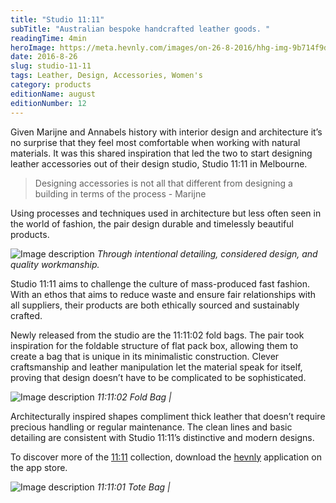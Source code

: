 ```yaml
---
title: "Studio 11:11"
subTitle: "Australian bespoke handcrafted leather goods. "
readingTime: 4min
heroImage: https://meta.hevnly.com/images/on-26-8-2016/hhg-img-9b714f9d-6ede-4e54-961e-7b3ac01ab7bb.png
date: 2016-8-26
slug: studio-11-11
tags: Leather, Design, Accessories, Women's   
category: products
editionName: august
editionNumber: 12
---
```


Given Marijne and Annabels history with interior design and architecture it’s no surprise that they feel most comfortable when working with natural materials. It was this shared inspiration that led the two to start designing leather accessories out of their design studio, Studio 11:11 in Melbourne.

>Designing accessories is not all that different from designing a building in terms of the process - Marijne

Using processes and techniques used in architecture but less often seen in the world of fashion, the pair design durable and timelessly beautiful products.




![Image description](https://meta.hevnly.com/images/on-26-8-2016/hhg-img-3cafddb9-446c-4cfd-9bde-e6abc5ace726.png)
*Through intentional detailing, considered design, and quality workmanship.*




Studio 11:11 aims to challenge the culture of mass-produced fast fashion. With an ethos that aims to reduce waste and ensure fair relationships with all suppliers, their products are both ethically sourced and sustainably crafted.

Newly released from the studio are the 11:11:02 fold bags. The pair took inspiration for the foldable structure of flat pack box, allowing them to create a bag that is unique in its minimalistic construction. Clever craftsmanship and leather manipulation let the material speak for itself, proving that design doesn’t have to be complicated to be sophisticated.



![Image description](https://meta.hevnly.com/images/on-26-8-2016/hhg-img-967b3922-3b04-46f2-93cb-426fd1ac4c45.png)
*11:11:02 Fold Bag |*

Architecturally inspired shapes compliment thick leather that doesn’t require precious handling or regular maintenance. The clean lines and basic detailing are consistent with Studio 11:11’s distinctive and modern designs.



To discover more of the  [11:11](http://www.studio-11-11.com/) collection, download the [hevnly](https://itunes.apple.com/gb/app/hevnly-contemporary-design/id1060113679?mt=8) application on the app store.   


![Image description](https://meta.hevnly.com/images/on-26-8-2016/hhg-img-657e15e2-7297-47eb-8f82-ae7f8460fd42.png)
*11:11:01 Tote Bag |*
